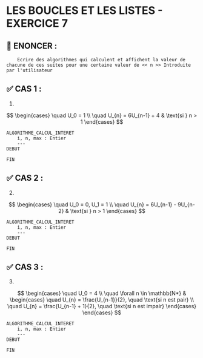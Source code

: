 # LES BOUCLES ET LES LISTES - EXERCICE 7

## 🌟 ENONCER :
```
    Ecrire des algorithmes qui calculent et affichent la valeur de chacune de ces suites pour une certaine valeur de << n >> Introduite par l'utilisateur
```


## ✅ CAS 1 :

1. 

```math

\begin{cases} 
\quad U_0 = 1 \\
\quad U_{n} = 6U_{n-1} + 4 & \text{si } n > 1
\end{cases}

```

````
ALGORITHME_CALCUL_INTERET
    i, n, max : Entier
    ---
DEBUT
    
FIN 
````

## ✅ CAS 2 :

2. 

```math

\begin{cases} 
\quad U_0 = 0, U_1 = 1 \\
\quad U_{n} = 6U_{n-1} - 9U_{n-2} & \text{si } n > 1
\end{cases}

```

````
ALGORITHME_CALCUL_INTERET
    i, n, max : Entier
    ---
DEBUT
    
FIN 
````

## ✅ CAS 3 :

3. 

```math

\begin{cases} 
\quad U_0 = 4 \\
\quad \forall n \in \mathbb{N*} & 
\begin{cases} 
\quad U_{n} = \frac{U_{n-1}}{2}, \quad \text{si n est pair} \\
\quad U_{n} = \frac{U_{n-1} + 1}{2}, \quad \text{si n est impair}
\end{cases}
\end{cases}


```

````
ALGORITHME_CALCUL_INTERET
    i, n, max : Entier
    ---
DEBUT
    
FIN 
````
